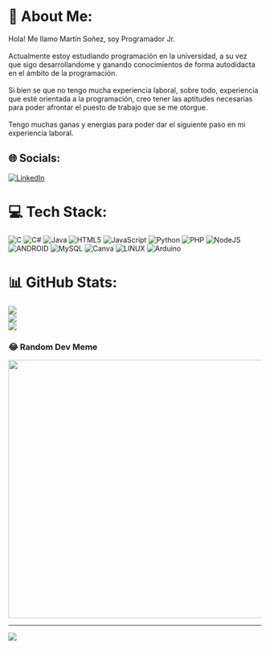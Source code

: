 # 💫 About Me:
Hola! Me llamo Martín Soñez, soy Programador Jr. <br><br>Actualmente estoy estudiando programación en la universidad, a su vez que sigo desarrollandome y ganando conocimientos de forma autodidacta en el ámbito de la programación.<br><br>Si bien se que no tengo mucha experiencia laboral, sobre todo, experiencia que esté orientada a la programación, creo tener las aptitudes necesarias para poder afrontar el puesto de trabajo que se me otorgue.<br><br>Tengo muchas ganas y energias para poder dar el siguiente paso en mi experiencia laboral.


## 🌐 Socials:
[![LinkedIn](https://img.shields.io/badge/LinkedIn-%230077B5.svg?logo=linkedin&logoColor=white)](https://linkedin.com/in/https://www.linkedin.com/in/martinexzzx/) 

# 💻 Tech Stack:
![C](https://img.shields.io/badge/c-%2300599C.svg?style=for-the-badge&logo=c&logoColor=white) ![C#](https://img.shields.io/badge/c%23-%23239120.svg?style=for-the-badge&logo=c-sharp&logoColor=white) ![Java](https://img.shields.io/badge/java-%23ED8B00.svg?style=for-the-badge&logo=java&logoColor=white) ![HTML5](https://img.shields.io/badge/html5-%23E34F26.svg?style=for-the-badge&logo=html5&logoColor=white) ![JavaScript](https://img.shields.io/badge/javascript-%23323330.svg?style=for-the-badge&logo=javascript&logoColor=%23F7DF1E) ![Python](https://img.shields.io/badge/python-3670A0?style=for-the-badge&logo=python&logoColor=ffdd54) ![PHP](https://img.shields.io/badge/php-%23777BB4.svg?style=for-the-badge&logo=php&logoColor=white) ![NodeJS](https://img.shields.io/badge/node.js-6DA55F?style=for-the-badge&logo=node.js&logoColor=white) ![ANDROID](https://img.shields.io/badge/android-%2320232a.svg?style=for-the-badge&logo=android&logoColor=%a4c639) ![MySQL](https://img.shields.io/badge/mysql-%2300f.svg?style=for-the-badge&logo=mysql&logoColor=white) ![Canva](https://img.shields.io/badge/Canva-%2300C4CC.svg?style=for-the-badge&logo=Canva&logoColor=white) ![LINUX](https://img.shields.io/badge/Linux-FCC624?style=for-the-badge&logo=linux&logoColor=black) ![Arduino](https://img.shields.io/badge/-Arduino-00979D?style=for-the-badge&logo=Arduino&logoColor=white)
# 📊 GitHub Stats:
![](https://github-readme-stats.vercel.app/api?username=MartineXzzX&theme=slateorange&hide_border=false&include_all_commits=false&count_private=false)<br/>
![](https://github-readme-streak-stats.herokuapp.com/?user=MartineXzzX&theme=slateorange&hide_border=false)<br/>
![](https://github-readme-stats.vercel.app/api/top-langs/?username=MartineXzzX&theme=slateorange&hide_border=false&include_all_commits=false&count_private=false&layout=compact)

### 😂 Random Dev Meme
<img src="https://rm.up.railway.app/" width="512px"/>

---
[![](https://visitcount.itsvg.in/api?id=MartineXzzX&icon=2&color=0)](https://visitcount.itsvg.in)

<!-- Proudly created with GPRM ( https://gprm.itsvg.in ) -->
